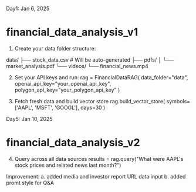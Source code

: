 Day1: Jan 6, 2025
# financial_data_analysis_v1

1. Create your data folder structure:

data/
├── stock_data.csv  # Will be auto-generated
├── pdfs/
│   └── market_analysis.pdf
└── videos/
    └── financial_news.mp4

2. Set your API keys and run:
rag = FinancialDataRAG(
    data_folder="data",
    openai_api_key="your_openai_api_key",
    polygon_api_key="your_polygon_api_key"
)

3. Fetch fresh data and build vector store
rag.build_vector_store(
    symbols=['AAPL', 'MSFT', 'GOOGL'],
    days=30
)

Day5: Jan 10, 2025
# financial_data_analysis_v2
4. Query across all data sources
results = rag.query("What were AAPL's stock prices and related news last month?")

Improvement:
a. added media and investor report URL data input
b. added promt style for Q&A
